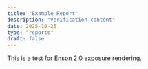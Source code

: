 ```yaml
---
title: "Example Report"
description: "Verification content"
date: 2025-10-25
type: "reports"
draft: false
---
```

This is a test for Enson 2.0 exposure rendering.
